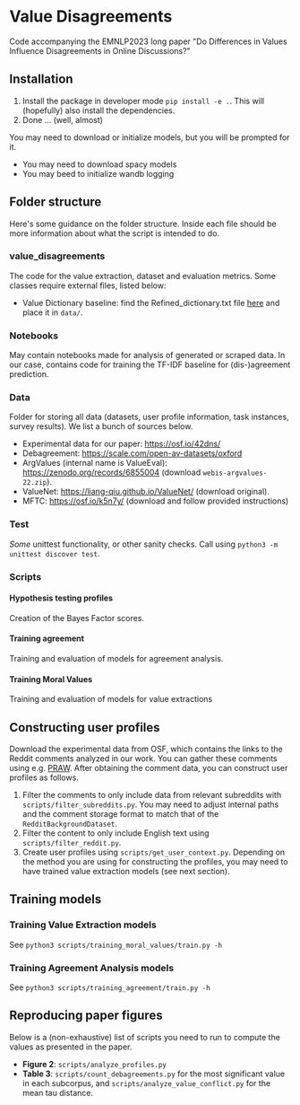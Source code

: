 # Value Disagreements
Code accompanying the EMNLP2023 long paper "Do Differences in Values Influence Disagreements in Online Discussions?"


## Installation
1. Install the package in developer mode `pip install -e .`. This will (hopefully) also install the dependencies.
2. Done ... (well, almost)

You may need to download or initialize models, but you will be prompted for it.
- You may need to download spacy models
- You may beed to initialize wandb logging

## Folder structure
Here's some guidance on the folder structure. Inside each file should be more information about what the script is intended to do.

### value_disagreements
The code for the value extraction, dataset and evaluation metrics. Some classes require external files, listed below:
- Value Dictionary baseline: find the Refined_dictionary.txt file [here](https://osf.io/vt8nf/) and place it in `data/`.

### Notebooks
May contain notebooks made for analysis of generated or scraped data. In our case, contains code for training the TF-IDF baseline for (dis-)agreement prediction.

### Data
Folder for storing all data (datasets, user profile information, task instances, survey results). We list a bunch of sources below.
- Experimental data for our paper: https://osf.io/42dns/
- Debagreement: https://scale.com/open-av-datasets/oxford
- ArgValues (internal name is ValueEval): https://zenodo.org/records/6855004 (download `webis-argvalues-22.zip`).
- ValueNet: https://liang-qiu.github.io/ValueNet/ (download original).
- MFTC: https://osf.io/k5n7y/ (download and follow provided instructions)

### Test
_Some_ unittest functionality, or other sanity checks. Call using `python3 -m unittest discover test`.

### Scripts
#### Hypothesis testing profiles
Creation of the Bayes Factor scores.
#### Training agreement
Training and evaluation of models for agreement analysis.
#### Training Moral Values
Training and evaluation of models for value extractions

## Constructing user profiles
Download the experimental data from OSF, which contains the links to the Reddit comments analyzed in our work. You can gather these comments using e.g. [PRAW](https://praw.readthedocs.io/en/stable/). After obtaining the comment data, you can construct user profiles as follows.

1. Filter the comments to only include data from relevant subreddits with `scripts/filter_subreddits.py`. You may need to adjust internal paths and the comment storage format to match that of the `RedditBackgroundDataset`.
2. Filter the content to only include English text using `scripts/filter_reddit.py`.
3. Create user profiles using `scripts/get_user_context.py`. Depending on the method you are using for constructing the profiles, you may need to have trained value extraction models (see next section).


## Training models
### Training Value Extraction models
See `python3 scripts/training_moral_values/train.py -h`

### Training Agreement Analysis models
See `python3 scripts/training_agreement/train.py -h`

## Reproducing paper figures
Below is a (non-exhaustive) list of scripts you need to run to compute the values as presented in the paper.
- **Figure 2**: `scripts/analyze_profiles.py`
- **Table 3**: `scripts/count_debagreements.py` for the most significant value in each subcorpus, and `scripts/analyze_value_conflict.py` for the mean tau distance.
